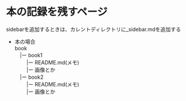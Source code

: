 # 本の記録を残すページ

sidebarを追加するときは、カレントディレクトリに_sidebar.mdを追加する  
- 本の場合  
book  
　|ー book1  
　 　|ー README.md(メモ)  
　 　|ー 画像とか  
　|ー book2  
　 　|ー README.md(メモ)  
　 　|ー 画像とか  